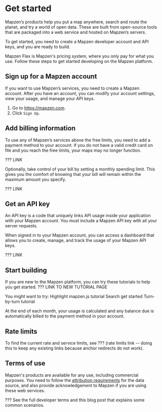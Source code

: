 # Get started

Mapzen’s products help you put a map anywhere, search and route the planet, and try a world of open data. These are built from open-source tools that are packaged into a web service and hosted on Mapzen’s servers.

To get started, you need to create a Mapzen developer account and API keys, and you are ready to build.

Mapzen Flex is Mapzen's pricing system, where you only pay for what you use. Follow these steps to get started developing on the Mapzen platform.

## Sign up for a Mapzen account

If you want to use Mapzen’s services, you need to create a Mapzen account. After you have an account, you can modify your account settings, view your usage, and manage your API keys.

1. Go to https://mapzen.com.
2. Click `Sign Up`.

## Add billing information

To use any of Mapzen’s services above the free limits, you need to add a payment method to your account. If you do not have a valid credit card on file and you reach the free limits, your maps may no longer function.

??? LINK

Optionally, take control of your bill by setting a monthly spending limit. This gives you the comfort of knowing that your bill will remain within the maximum amount you specify.

??? LINK

## Get an API key

An API key is a code that uniquely links API usage inside your application with your Mapzen account. You must include a Mapzen API key with all your server requests.

When signed in to your Mapzen account, you can access a dashboard that allows you to create, manage, and track the usage of your Mapzen API keys.

??? LINK

## Start building

If you are new to the Mapzen platform, you can try these tutorials to help you get started.
??? LINK TO NEW TUTORIAL PAGE

You might want to try:
Highlight mapzen.js tutorial
Search get started
Turn-by-turn tutorial

At the end of each month, your usage is calculated and any balance due is automatically billed to the payment method in your account.

## Rate limits

To find the current rate and service limits, see ??? (rate limits link -- doing this to keep any existing links because anchor redirects do not work).

## Terms of use

Mapzen's products are available for any use, including commercial purposes. You need to follow the [attribution requirements](https://mapzen.com/rights/) for the data source, and also provide acknowledgement to Mapzen if you are using these web services.

??? See the full developer terms and this blog post that explains some common scenarios.
